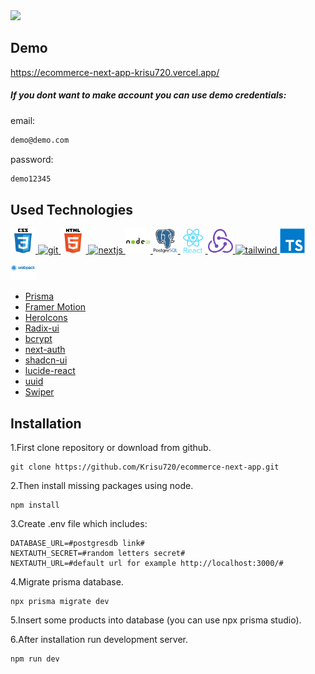 <img src="https://utfs.io/f/ff7416e4-248b-4bb6-b459-365314a2a7d6_shopy.png"/>

## Demo

https://ecommerce-next-app-krisu720.vercel.app/

<h5>If you dont want to make account you can use demo credentials:</h5>

email:

```bash
demo@demo.com
```
password:

```bash
demo12345
```

## Used Technologies

<p align="left"> <a href="https://www.w3schools.com/css/" target="_blank" rel="noreferrer"> <img src="https://raw.githubusercontent.com/devicons/devicon/master/icons/css3/css3-original-wordmark.svg" alt="css3" width="40" height="40"/> </a> <a href="https://git-scm.com/" target="_blank" rel="noreferrer"> <img src="https://www.vectorlogo.zone/logos/git-scm/git-scm-icon.svg" alt="git" width="40" height="40"/> </a> <a href="https://www.w3.org/html/" target="_blank" rel="noreferrer"> <img src="https://raw.githubusercontent.com/devicons/devicon/master/icons/html5/html5-original-wordmark.svg" alt="html5" width="40" height="40"/> </a> <a href="https://nextjs.org/" target="_blank" rel="noreferrer"> <img src="https://cdn.worldvectorlogo.com/logos/nextjs-2.svg" alt="nextjs" width="40" height="40"/> </a> <a href="https://nodejs.org" target="_blank" rel="noreferrer"> <img src="https://raw.githubusercontent.com/devicons/devicon/master/icons/nodejs/nodejs-original-wordmark.svg" alt="nodejs" width="40" height="40"/> </a> <a href="https://www.postgresql.org" target="_blank" rel="noreferrer"> <img src="https://raw.githubusercontent.com/devicons/devicon/master/icons/postgresql/postgresql-original-wordmark.svg" alt="postgresql" width="40" height="40"/> </a> <a href="https://reactjs.org/" target="_blank" rel="noreferrer"> <img src="https://raw.githubusercontent.com/devicons/devicon/master/icons/react/react-original-wordmark.svg" alt="react" width="40" height="40"/> </a> <a href="https://redux.js.org" target="_blank" rel="noreferrer"> <img src="https://raw.githubusercontent.com/devicons/devicon/master/icons/redux/redux-original.svg" alt="redux" width="40" height="40"/> </a> <a href="https://tailwindcss.com/" target="_blank" rel="noreferrer"> <img src="https://www.vectorlogo.zone/logos/tailwindcss/tailwindcss-icon.svg" alt="tailwind" width="40" height="40"/> </a> <a href="https://www.typescriptlang.org/" target="_blank" rel="noreferrer"> <img src="https://raw.githubusercontent.com/devicons/devicon/master/icons/typescript/typescript-original.svg" alt="typescript" width="40" height="40"/> </a> <a href="https://webpack.js.org" target="_blank" rel="noreferrer"> <img src="https://raw.githubusercontent.com/devicons/devicon/d00d0969292a6569d45b06d3f350f463a0107b0d/icons/webpack/webpack-original-wordmark.svg" alt="webpack" width="40" height="40"/> </a> </p>

- [Prisma](https://www.prisma.io/)
- [Framer Motion](https://www.framer.com/motion/)
- [HeroIcons](https://heroicons.com/)
- [Radix-ui](https://www.radix-ui.com/)
- [bcrypt](https://www.npmjs.com/package/bcrypt)
- [next-auth](https://next-auth.js.org/)
- [shadcn-ui](https://ui.shadcn.com/)
- [lucide-react](https://lucide.dev/guide/packages/lucide-react)
- [uuid](https://www.npmjs.com/package/uuid)
- [Swiper](https://swiperjs.com/react)

## Installation
1.First clone repository or download from github.
```
git clone https://github.com/Krisu720/ecommerce-next-app.git
```
2.Then install missing packages using node.
```
npm install
```
3.Create .env file which includes:
```
DATABASE_URL=#postgresdb link#
NEXTAUTH_SECRET=#random letters secret#
NEXTAUTH_URL=#default url for example http://localhost:3000/#
```
4.Migrate prisma database.
```
npx prisma migrate dev
```
5.Insert some products into database (you can use npx prisma studio).

6.After installation run development server.
```
npm run dev
```



